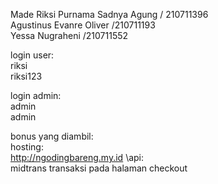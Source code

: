 Made Riksi Purnama Sadnya Agung / 210711396\
Agustinus Evanre Oliver /210711193\
Yessa Nugraheni /210711552


login user:\
riksi\
riksi123

login  admin:\
admin\
admin

bonus yang diambil:\
hosting:\
http://ngodingbareng.my.id
\api:\
midtrans transaksi pada halaman checkout
